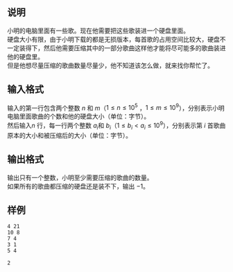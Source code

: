 <h2>说明</h2>

小明的电脑里面有一些歌。现在他需要把这些歌装进一个硬盘里面。<br />
硬盘大小有限，由于小明下载的都是无损版本，每首歌的占用空间比较大，硬盘不一定装得下，然后他需要压缩其中的一部分歌曲这样他才能将尽可能多的歌曲装进他的硬盘里。<br />
但是他想尽量压缩的歌曲数量尽量少，他不知道该怎么做，就来找你帮忙了。
<h2>输入格式</h2>

输入的第一行包含两个整数 $n$ 和 $m$（$1≤n≤10^5$ ，$1≤m≤10^9$），分别表示小明电脑里面歌曲的个数和他的硬盘大小（单位：字节）。<br>然后输入$n$ 行，每一行两个整数 $a_i$和 $b_i$（$1≤b_i<a_i≤10^9$），分别表示第 $i$ 首歌曲原本的大小和被压缩后的大小（单位：字节）。

<h2>输出格式</h2>

输出只有一个整数，小明至少需要压缩的歌曲的数量。<br>如果所有的歌曲都压缩的硬盘还是装不下，输出 $-1$。

<h2>样例</h2>
<pre><code class="language-input1">4 21
10 8
7 4
3 1
5 4</code></pre><pre><code class="language-output1">2</code></pre>
